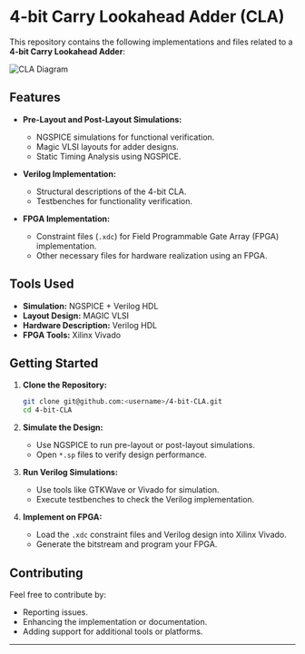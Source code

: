 # **4-bit Carry Lookahead Adder (CLA)**

This repository contains the following implementations and files related to a **4-bit Carry Lookahead Adder**:

![CLA Diagram](cla_image.png)

## **Features**
- **Pre-Layout and Post-Layout Simulations:**
  - NGSPICE simulations for functional verification.
  - Magic VLSI layouts for adder designs.
  - Static Timing Analysis using NGSPICE.

- **Verilog Implementation:**
  - Structural descriptions of the 4-bit CLA.
  - Testbenches for functionality verification.

- **FPGA Implementation:**
  - Constraint files (`.xdc`) for Field Programmable Gate Array (FPGA) implementation.
  - Other necessary files for hardware realization using an FPGA.

## **Tools Used**
- **Simulation:** NGSPICE + Verilog HDL
- **Layout Design:** MAGIC VLSI
- **Hardware Description:** Verilog HDL
- **FPGA Tools:** Xilinx Vivado

## **Getting Started**
1. **Clone the Repository:**
   ```bash
   git clone git@github.com:<username>/4-bit-CLA.git
   cd 4-bit-CLA
   ```

2. **Simulate the Design:**
   - Use NGSPICE to run pre-layout or post-layout simulations.
   - Open `*.sp` files to verify design performance.

3. **Run Verilog Simulations:**
   - Use tools like GTKWave or Vivado for simulation.
   - Execute testbenches to check the Verilog implementation.

4. **Implement on FPGA:**
   - Load the `.xdc` constraint files and Verilog design into Xilinx Vivado.
   - Generate the bitstream and program your FPGA.

## **Contributing**
Feel free to contribute by:
- Reporting issues.
- Enhancing the implementation or documentation.
- Adding support for additional tools or platforms.

---
